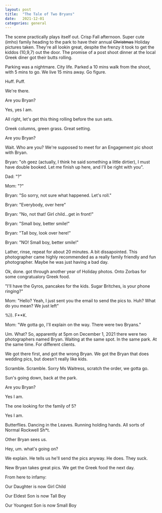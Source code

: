 ```yaml
---
layout: post
title:  "The Tale of Two Bryans"
date:   2021-12-01
categories: general
---
```

The scene practically plays itself out.  Crisp Fall afternoon.  Super cute (imho) family heading to the park to have their annual <strike>Christmas</strike> Holiday pictures taken.  They're all lookin great, despite the frenzy it took to get the kiddos (10,9,7) out the door.  The promise of a post shoot dinner at the local Greek diner got their butts rolling.

Parking was a nightmare.  City life.  Parked a 10 mins walk from the shoot, with 5 mins to go.  We live 15 mins away.  Go figure.

Huff.  Puff.  

We're there.

Are you Bryan?

Yes, yes I am.

All right, let's get this thing rolling before the sun sets.

Greek columns, green grass.  Great setting.

Are you Bryan?

Wait.  Who are you?  We're supposed to meet for an Engagement pic shoot with Bryan.

Bryan: "oh geez (actually, I think he said something a little dirtier), I must have double booked.  Let me finish up here, and I'll be right with you".

Dad:  "?"

Mom:  "?"

Bryan:  "So sorry, not sure what happened.  Let's roll."

Bryan:  "Everybody, over here"

Bryan:  "No, not that!  Girl child...get in front!"

Bryan:  "Small boy, better smile!"


Bryan:  "Tall boy, look over here!"


Bryan:  "NO!  Small boy, better smile!"

Lather, rinse, repeat for about 20 minutes.  A bit dissapointed.  This photographer came highly recommended as a really family friendly and fun photographer.  Maybe he was just having a bad day.

Ok, done.  got through another year of Holiday photos.  Onto Zorbas for some congratualory Greek food.

"I'll have the Gyros,  pancakes for the kids.  Sugar Britches, is your phone ringing?"

Mom:  "Hello?  Yeah, I just sent you the email to send the pics to.  Huh?  What do you mean? We just left"

%$%*! &#(^*&^!?  (*&^@#$)).  F**K.

Mom:  "We gotta go, I'll explain on the way.  There were two Bryans."

Um.  What?   So, apparently at 5pm on December 1, 2021 there were two photographers named Bryan. Waiting at the same spot.  In the same park.  At the same time.  For different clients.

We got there first, and got the wrong Bryan. We got the Bryan that does wedding pics, but doesn't really like kids.

Scramble.  Scramble.  Sorry Ms Waitress, scratch the order, we gotta go.   

Sun's going down, back at the park.

Are you Bryan?

Yes I am.

The one looking for the family of 5?

Yes I am.

Butterflies.  Dancing in the Leaves.  Running holding hands.  All sorts of Normal Rockwell Sh*t.

Other Bryan sees us.

Hey, um.  what's going on?

We explain.  He tells us he'll send the pics anyway.  He does.  They suck.

New Bryan takes great pics.  We get the Greek food the next day.

From here to infamy:

Our Daughter is now Girl Child

Our Eldest Son is now Tall Boy

Our Youngest Son is now Small Boy


